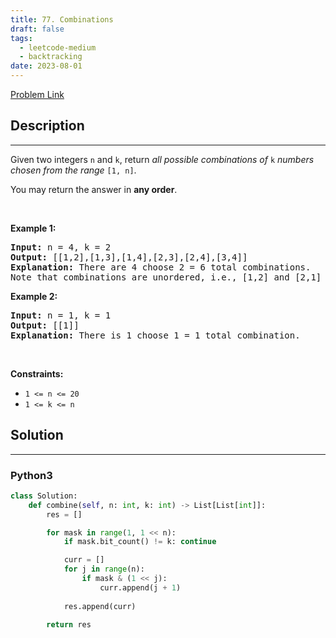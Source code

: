 ```yaml
---
title: 77. Combinations
draft: false
tags: 
  - leetcode-medium
  - backtracking
date: 2023-08-01
---
```


[Problem Link](https://leetcode.com/problems/combinations/)

## Description

---
<p>Given two integers <code>n</code> and <code>k</code>, return <em>all possible combinations of</em> <code>k</code> <em>numbers chosen from the range</em> <code>[1, n]</code>.</p>

<p>You may return the answer in <strong>any order</strong>.</p>

<p>&nbsp;</p>
<p><strong class="example">Example 1:</strong></p>

<pre>
<strong>Input:</strong> n = 4, k = 2
<strong>Output:</strong> [[1,2],[1,3],[1,4],[2,3],[2,4],[3,4]]
<strong>Explanation:</strong> There are 4 choose 2 = 6 total combinations.
Note that combinations are unordered, i.e., [1,2] and [2,1] are considered to be the same combination.
</pre>

<p><strong class="example">Example 2:</strong></p>

<pre>
<strong>Input:</strong> n = 1, k = 1
<strong>Output:</strong> [[1]]
<strong>Explanation:</strong> There is 1 choose 1 = 1 total combination.
</pre>

<p>&nbsp;</p>
<p><strong>Constraints:</strong></p>

<ul>
	<li><code>1 &lt;= n &lt;= 20</code></li>
	<li><code>1 &lt;= k &lt;= n</code></li>
</ul>


## Solution

---
### Python3
``` py title='combinations'
class Solution:
    def combine(self, n: int, k: int) -> List[List[int]]:
        res = []

        for mask in range(1, 1 << n):
            if mask.bit_count() != k: continue

            curr = []
            for j in range(n):
                if mask & (1 << j):
                    curr.append(j + 1)
            
            res.append(curr)
        
        return res
```

